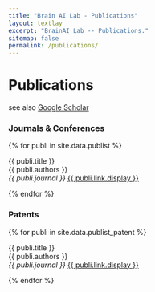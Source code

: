 ```yaml
---
title: "Brain AI Lab - Publications"
layout: textlay
excerpt: "BrainAI Lab -- Publications."
sitemap: false
permalink: /publications/
---
```



# Publications

see also [Google Scholar](https://scholar.google.com/citations?hl=en&user=F-LXQwcAAAAJ&view_op=list_works&sortby=pubdate)

### Journals & Conferences

{% for publi in site.data.publist %}

  {{ publi.title }} <br />
  {{ publi.authors }} <br />
  <em>{{ publi.journal }}</em> <a href="{{ publi.link.url }}">{{ publi.link.display }}</a>

{% endfor %}


<!---

{% for publi in site.data.publist_conf %}

  {{ publi.title }} <br />
  {{ publi.authors }} <br />
  <em>{{ publi.journal }}</em> <a href="{{ publi.link.url }}">{{ publi.link.display }}</a>

{% endfor %}

-->

### Patents

{% for publi in site.data.publist_patent %}

  {{ publi.title }} <br />
  {{ publi.authors }} <br />
  <em>{{ publi.journal }}</em> <a href="{{ publi.link.url }}">{{ publi.link.display }}</a>

{% endfor %}

